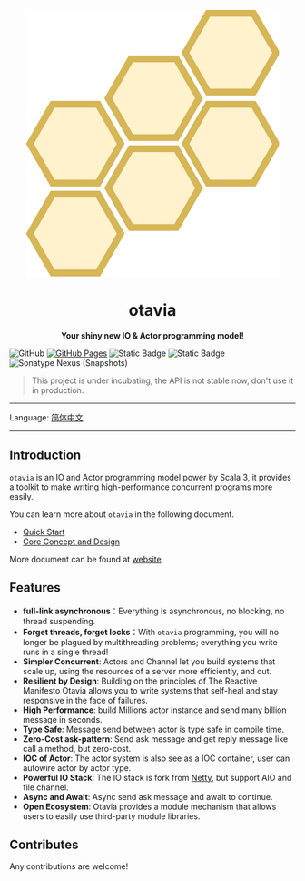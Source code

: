<div align=center>
<img src="docs/_assets/images/logo.drawio.svg" alt="otavia" >
</div>
<h1 align=center>otavia</h1>

<p align=center ><b>Your shiny new IO & Actor programming model!</b></p>

![GitHub](https://img.shields.io/github/license/yankun1992/otavia)
[![GitHub Pages](https://github.com/otavia-projects/otavia/actions/workflows/gh-pages.yml/badge.svg)](https://otavia-projects.github.io/otavia/home.html)
![Static Badge](https://img.shields.io/badge/JDK-17%2B-blue)
![Static Badge](https://img.shields.io/badge/Scala-3.3-blue)
![Sonatype Nexus (Snapshots)](https://img.shields.io/nexus/s/cc.otavia/otavia-runtime_3?server=https%3A%2F%2Fs01.oss.sonatype.org)

> This project is under incubating, the API is not stable now, don't use it in production.

<hr>

Language: [简体中文](./README.zh_cn.md)

<hr>

## Introduction

`otavia` is an IO and Actor programming model power by Scala 3, it provides a toolkit to make writing high-performance
concurrent programs more easily.

You can learn more about `otavia` in the following document.

- [Quick Start](./docs/_docs/quick_start.md)
- [Core Concept and Design](./docs/_docs/core_concept.md)

More document can be found at [website](https://otavia-projects.github.io/otavia/home.html)

## Features

- **full-link asynchronous**：Everything is asynchronous, no blocking, no thread suspending.
- **Forget threads, forget locks**：With `otavia` programming, you will no longer be plagued by multithreading problems;
  everything you write runs in a single thread!
- **Simpler Concurrent**: Actors and Channel let you build systems that scale up, using the resources of a server more
  efficiently, and out.
- **Resilient by Design**: Building on the principles of The Reactive Manifesto Otavia allows you to write systems that
  self-heal and stay responsive in the face of failures.
- **High Performance**: build Millions actor instance and send many billion message in seconds.
- **Type Safe**: Message send between actor is type safe in compile time.
- **Zero-Cost ask-pattern**: Send ask message and get reply message like call a method, but zero-cost.
- **IOC of Actor**: The actor system is also see as a IOC container, user can autowire actor by actor type.
- **Powerful IO Stack**: The IO stack is fork from [Netty](https://netty.io), but support AIO and file channel.
- **Async and Await**: Async send ask message and await to continue.
- **Open Ecosystem**: Otavia provides a module mechanism that allows users to easily use third-party module libraries.

## Contributes

Any contributions are welcome!